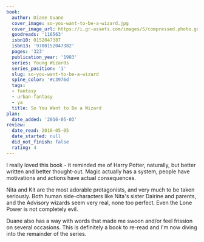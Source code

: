 ```yaml
---
book:
  author: Diane Duane
  cover_image: so-you-want-to-be-a-wizard.jpg
  cover_image_url: https://i.gr-assets.com/images/S/compressed.photo.goodreads.com/books/1328877065l/116563._SX98_.jpg
  goodreads: '116563'
  isbn10: 0152047387
  isbn13: '9780152047382'
  pages: '323'
  publication_year: '1983'
  series: Young Wizards
  series_position: '1'
  slug: so-you-want-to-be-a-wizard
  spine_color: '#c3976d'
  tags:
  - fantasy
  - urban-fantasy
  - ya
  title: So You Want to Be a Wizard
plan:
  date_added: '2016-05-03'
review:
  date_read: 2016-05-05
  date_started: null
  did_not_finish: false
  rating: 4
---
```


I really loved this book - it reminded me of Harry Potter, naturally, but better written and better thought-out. Magic actually has a system, people have motivations and actions have actual consequences.

Nita and Kit are the most adorable protagonists, and very much to be taken seriously. Both human side-characters like Nita's sister Dairine and parents, and the Advisory wizards seem very real, none too perfect. Even the Lone Power is not completely evil.

Duane also has a way with words that made me swoon and/or feel frission on several occasions. This is definitely a book to re-read and I'm now diving into the remainder of the series.

